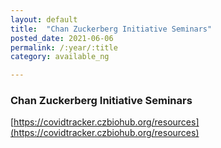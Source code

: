 ```yaml
---
layout: default
title:  "Chan Zuckerberg Initiative Seminars"
posted_date: 2021-06-06
permalink: /:year/:title
category: available_ng

---
```


### Chan Zuckerberg Initiative Seminars

[https://covidtracker.czbiohub.org/resources](https://covidtracker.czbiohub.org/resources)

